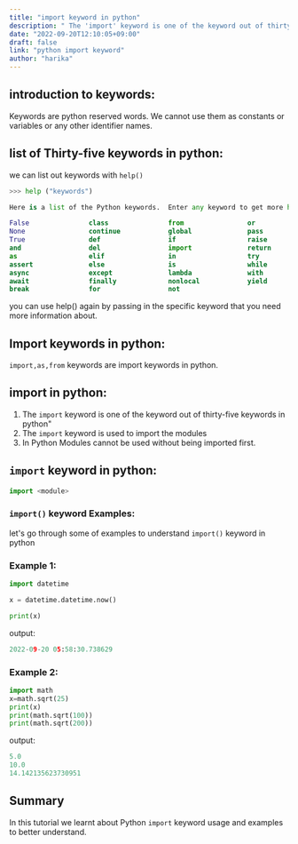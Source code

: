 ```yaml
---
title: "import keyword in python"
description: " The 'import' keyword is one of the keyword out of thirty-five keywords in python"
date: "2022-09-20T12:10:05+09:00"
draft: false
link: "python import keyword"
author: "harika"
---
```


## introduction to keywords:
Keywords are python reserved words.
We cannot use them as constants or variables or any other identifier names.

## list of Thirty-five keywords in python:
we can list out keywords with `help()` 

```python
>>> help ("keywords")

Here is a list of the Python keywords.  Enter any keyword to get more help.

False               class               from                or
None                continue            global              pass
True                def                 if                  raise
and                 del                 import              return
as                  elif                in                  try
assert              else                is                  while
async               except              lambda              with
await               finally             nonlocal            yield
break               for                 not                 
```

you can use help() again by passing in the specific keyword that you need more information about. 

## Import keywords in python:

`import,as,from` keywords are import keywords in python.


## import in python:
1. The `import` keyword is one of the keyword out of thirty-five keywords in python"
2. The `import` keyword is used to import the modules
3. In Python Modules cannot be used without being imported first.

## `import` keyword in python:

```python
import <module>
```

### `import()` keyword Examples:

let's go through some of examples to understand `import()` keyword in python

### Example 1:

```python
import datetime

x = datetime.datetime.now()

print(x)
```
output:

```python
2022-09-20 05:58:30.738629
```
### Example 2:

```python
import math
x=math.sqrt(25)
print(x)
print(math.sqrt(100))
print(math.sqrt(200))
```
output:

```python
5.0
10.0
14.142135623730951
```

## Summary
In this tutorial we learnt about Python `import` keyword usage and examples to better understand.